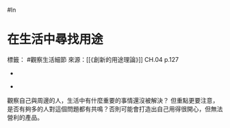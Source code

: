 #ln 
# 在生活中尋找用途
標籤： #觀察生活細節
來源：[[《創新的用途理論》]] CH.04 p.127

-

>

-

觀察自己與周邊的人，生活中有什麼重要的事情還沒被解決？
但重點更要注意，是否有夠多的人對這個問題都有共鳴？否則可能會打造出自己用得很開心，但無法營利的產品。